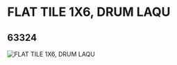 # FLAT TILE 1X6, DRUM LAQU
## 63324
![FLAT TILE 1X6, DRUM LAQU](https://lc-www-live-s.legocdn.com/media/bricks/5/2/4528730.jpg)